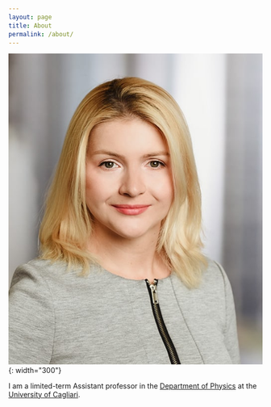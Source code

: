```yaml
---
layout: page
title: About
permalink: /about/
---
```


![photo](/assets/images/Bewerbungsfoto1.jpg){: width="300"}

I am a limited-term Assistant professor in the [Department of Physics](https://web.unica.it/unica/en/dip_fisica.page) at the [University of Cagliari](https://en.unica.it/en).
